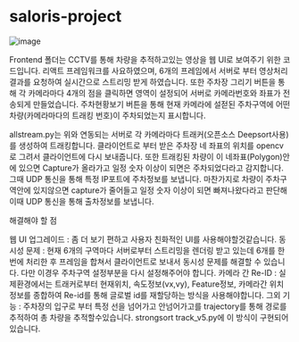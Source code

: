 # saloris-project
![image](https://github.com/kyoungmopark/saloris-project/assets/103628890/04f2eba5-24c5-4f3e-816a-fb5c0db08aab)

Frontend 폴더는 CCTV를 통해 차량을 추적하고있는 영상을 웹 UI로 보여주기 위한 코드입니다. 리액트 프레임워크를 사요하였으며, 6개의 프레임에서 서버로 부터 영상처리결과를 요청하여 
실시간으로 스트리밍 받게 하였습니다.
또한 주차장 그리기 버튼을 통해 각 카메라마다 4개의 점을 클릭하면 영역이 설정되어 서버로 카메라번호와 좌표가 전송되게 만들었습니다.
주차현황보기 버튼을 통해 현재 카메라에 설젇된 주차구역에 어떤 차량(카메라마다의 트래킹 번호)이 주차되었는지 표시합니다.

allstream.py는 위와 연동되는 서버로
각 카메라마다 트래커(오픈소스 Deepsort사용)를 생성하여 트래킹합니다. 클라이언트로 부터 받은 주차장 네 좌표의 위치를 opencv로 그려서 클라이언트에 다시 보내줍니다. 또한
트래킹된 차량이 이 네좌표(Polygon)안에 있으면 Capture가 올라가고 일정 숫자 이상이 되면은 주차되었다라고 감지합니다. 그때 UDP 통신을 통해 특정 IP포트에 주차정보를 보냅니다.
마찬가지로 차량이 주차구역안에 있지않으면 capture가 줄어들고 일정 숫자 이상이 되면 빠져나왔다라고 판단해 이때 UDP 통신을 통해 출차정보를 보냅니다.

해결해야 할 점

웹 UI 업그레이드 : 좀 더 보기 편하고 사용자 친화적인 UI를 사용해야할것같습니다.
동시성 문제 : 현재 6개의 구역마다 서버로부터 스트리밍을 렌더링 받고 있는데 6개를 한번에 처리한 후 프레임을 합쳐서 클라이언트로 보내서 동시성 문제를 해결할 수 있습니다.
다만 이경우 주차구역 설정부분을 다시 설정해주어야 합니다.
카메라 간 Re-ID : 실제환경에서는 트래커로부터 현재위치, 속도정보(vx,vy), Feature정보, 카메라간 위치정보를 종합하여 Re-id를 통해 글로벌 id를 재할당하는 방식을 사용해야합니다.
그외 기능 : 주차장의 입구로 부터 특정 선을 넘어가고 안넘어가고를 trajectory를 통해 경로를 추적하여 총 차량을 추적할수있습니다. strongsort track_v5.py에 이 방식이 구현되어있습니다.
